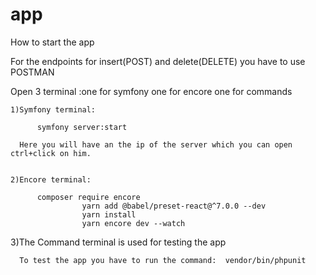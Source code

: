 # app


How to start the app

For the endpoints for insert(POST) and delete(DELETE) you have to use POSTMAN

Open 3 terminal :one for symfony
				one for encore
				one for commands
				
	1)Symfony terminal: 
  
          symfony server:start
 
      Here you will have an the ip of the server which you can open ctrl+click on him.
      

	2)Encore terminal:
  
          composer require encore 
					yarn add @babel/preset-react@^7.0.0 --dev
					yarn install
					yarn encore dev --watch
          
  3)The Command terminal is used for testing the app
    
      To test the app you have to run the command:  vendor/bin/phpunit
      
      
  
